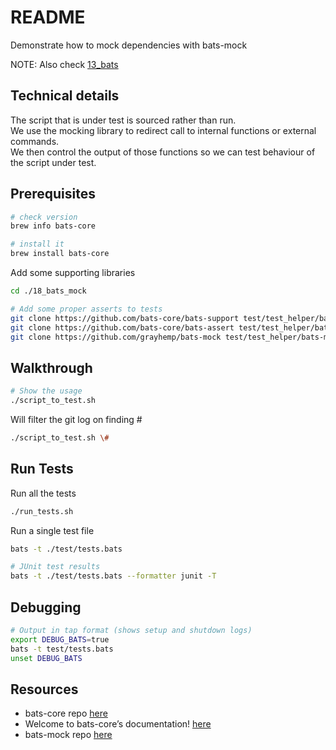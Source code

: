# README

Demonstrate how to mock dependencies with bats-mock

NOTE: Also check [13_bats](../13_bats/README.md)

## Technical details

The script that is under test is sourced rather than run.  
We use the mocking library to redirect call to internal functions or external commands.  
We then control the output of those functions so we can test behaviour of the script under test.  

## Prerequisites

```sh
# check version 
brew info bats-core

# install it
brew install bats-core
```

Add some supporting libraries  

```sh
cd ./18_bats_mock

# Add some proper asserts to tests
git clone https://github.com/bats-core/bats-support test/test_helper/bats-support
git clone https://github.com/bats-core/bats-assert test/test_helper/bats-assert  
git clone https://github.com/grayhemp/bats-mock test/test_helper/bats-mock
```

## Walkthrough

```bash
# Show the usage
./script_to_test.sh 
```

Will filter the git log on finding #

```bash
./script_to_test.sh \#  
```

## Run Tests

Run all the tests  

```sh
./run_tests.sh      
```

Run a single test file

```sh
bats -t ./test/tests.bats

# JUnit test results
bats -t ./test/tests.bats --formatter junit -T
```

## Debugging

```sh
# Output in tap format (shows setup and shutdown logs)
export DEBUG_BATS=true  
bats -t test/tests.bats 
unset DEBUG_BATS 
```

## Resources

* bats-core repo [here](https://github.com/bats-core)  
* Welcome to bats-core’s documentation! [here](https://bats-core.readthedocs.io/en/stable/)  
* bats-mock repo [here](https://github.com/grayhemp/bats-mock)  
